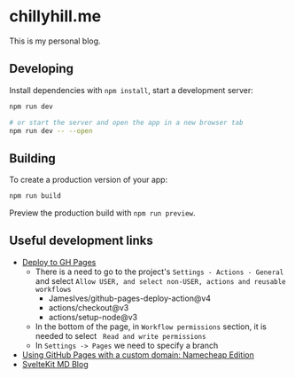 # chillyhill.me

This is my personal blog.

## Developing

Install dependencies with `npm install`, start a development server:

```bash
npm run dev

# or start the server and open the app in a new browser tab
npm run dev -- --open
```

## Building

To create a production version of your app:

```bash
npm run build
```

Preview the production build with `npm run preview`.

## Useful development links

- [Deploy to GH Pages](https://github.com/metonym/sveltekit-gh-pages)
  - There is a need to go to the project's `Settings - Actions - General` and select `Allow USER, and select non-USER, actions and reusable workflows`
    - JamesIves/github-pages-deploy-action@v4
    -  actions/checkout@v3
    -  actions/setup-node@v3
  - In the bottom of the page, in  `Workflow permissions` section, it is needed to select `
    Read and write permissions`
  - In `Settings -> Pages` we need to specify a branch
- [Using GitHub Pages with a custom domain: Namecheap Edition](https://gist.github.com/plembo/84f80c920bb5ac6f19e53fe6f8db1ff7)
- [SvelteKit MD Blog](https://joyofcode.xyz/sveltekit-markdown-blog#posts-api-endpoint)
